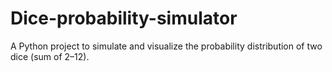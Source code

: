 # Dice-probability-simulator
A Python project to simulate and visualize the probability distribution of two dice (sum of 2–12).
